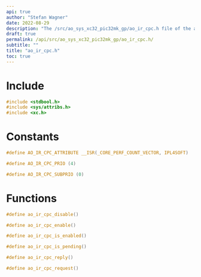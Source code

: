 ```yaml
---
api: true
author: "Stefan Wagner"
date: 2022-08-29
description: "The /src/ao_sys_xc32_pic32mk_gp/ao_ir_cpc.h file of the ao real-time operating system."
draft: true
permalink: /api/src/ao_sys_xc32_pic32mk_gp/ao_ir_cpc.h/
subtitle: ""
title: "ao_ir_cpc.h"
toc: true
---
```


# Include

```c
#include <stdbool.h>
#include <sys/attribs.h>
#include <xc.h>
```

# Constants

```c
#define AO_IR_CPC_ATTRIBUTE __ISR(_CORE_PERF_COUNT_VECTOR, IPL4SOFT)
```

```c
#define AO_IR_CPC_PRIO (4)
```

```c
#define AO_IR_CPC_SUBPRIO (0)
```

# Functions

```c
#define ao_ir_cpc_disable()
```

```c
#define ao_ir_cpc_enable()
```

```c
#define ao_ir_cpc_is_enabled()
```

```c
#define ao_ir_cpc_is_pending()
```

```c
#define ao_ir_cpc_reply()
```

```c
#define ao_ir_cpc_request()
```

